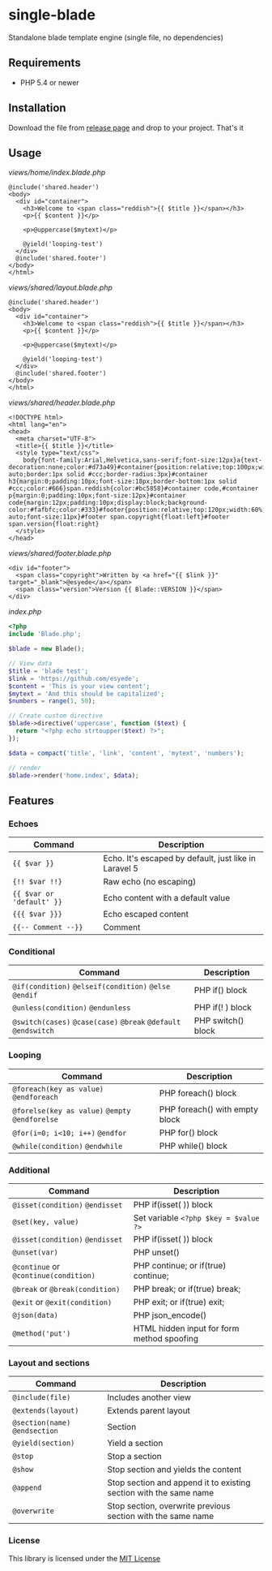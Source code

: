 # single-blade
Standalone blade template engine (single file, no dependencies)


## Requirements
*  PHP 5.4 or newer

## Installation
Download the file from 
[release page](https://github.com/esyede/single-blade/releases) 
and drop to your project. That's it


## Usage

_views/home/index.blade.php_
```blade
@include('shared.header')
<body>
  <div id="container">
    <h3>Welcome to <span class="reddish">{{ $title }}</span></h3>
    <p>{{ $content }}</p>
    
    <p>@uppercase($mytext)</p>
    
    @yield('looping-test')
  </div>
  @include('shared.footer')
</body>
</html>
```

_views/shared/layout.blade.php_
```blade
@include('shared.header')
<body>
  <div id="container">
    <h3>Welcome to <span class="reddish">{{ $title }}</span></h3>
    <p>{{ $content }}</p>
    
    <p>@uppercase($mytext)</p>
    
    @yield('looping-test')
  </div>
  @include('shared.footer')
</body>
</html>
```

_views/shared/header.blade.php_
```blade
<!DOCTYPE html>
<html lang="en">
<head>
  <meta charset="UTF-8">
  <title>{{ $title }}</title>
  <style type="text/css">
    body{font-family:Arial,Helvetica,sans-serif;font-size:12px}a{text-decoration:none;color:#d73a49}#container{position:relative;top:100px;width:60%;margin:0 auto;border:1px solid #ccc;border-radius:3px}#container h3{margin:0;padding:10px;font-size:18px;border-bottom:1px solid #ccc;color:#666}span.reddish{color:#bc5858}#container code,#container p{margin:0;padding:10px;font-size:12px}#container code{margin:12px;padding:10px;display:block;background-color:#fafbfc;color:#333}#footer{position:relative;top:120px;width:60%;margin:0 auto;font-size:11px}#footer span.copyright{float:left}#footer span.version{float:right}
  </style>
</head>
```

_views/shared/footer.blade.php_
```blade
<div id="footer">
  <span class="copyright">Written by <a href="{{ $link }}" target="_blank">@esyede</a></span>
  <span class="version">Version {{ Blade::VERSION }}</span>
</div>
```

_index.php_
```php
<?php
include 'Blade.php';

$blade = new Blade();

// View data
$title = 'blade test';
$link = 'https://github.com/esyede';
$content = 'This is your view content';
$mytext = 'And this should be capitalized';
$numbers = range(1, 50);

// Create custom directive
$blade->directive('uppercase', function ($text) {
  return "<?php echo strtoupper($text) ?>";
});

$data = compact('title', 'link', 'content', 'mytext', 'numbers');

// render
$blade->render('home.index', $data);
```


## Features

### Echoes
| Command                    | Description                                        |
| -------------------------- | ------------------------------------------------------ |
| `{{ $var }}`               | Echo. It's escaped by default, just like in Laravel 5  |
| `{!! $var !!}`             | Raw echo (no escaping)                                 |
| `{{ $var or 'default' }}`  |  Echo content with a default value                     |
| `{{{ $var }}}`             |  Echo escaped content                                  |
| `{{-- Comment --}}`        |  Comment                                               |


### Conditional
| Command                                                         | Description         |
| --------------------------------------------------------------- | ------------------- |
| `@if(condition)` `@elseif(condition)` `@else` `@endif`          | PHP if() block      |
| `@unless(condition)` `@endunless`                               | PHP if(! ) block    |
| `@switch(cases)` `@case(case)` `@break` `@default` `@endswitch` | PHP switch() block  |


### Looping
| Command                                         | Description                     |
| ----------------------------------------------- | ------------------------------- |
| `@foreach(key as value)` `@endforeach`          | PHP foreach() block             |
| `@forelse(key as value)` `@empty` `@endforelse` | PHP foreach() with empty block  |
| `@for(i=0; i<10; i++)` `@endfor`                | PHP for() block                 |
| `@while(condition)` `@endwhile`                 | PHP while() block               |


### Additional
| Command                                         | Description                      |
| ------------------------------------- | ------------------------------------------ |
| `@isset(condition)` `@endisset`       | PHP if(isset( )) block                     |
| `@set(key, value)`                    | Set variable `<?php $key = $value ?>`      |
| `@isset(condition)` `@endisset`       | PHP if(isset( )) block                     |
| `@unset(var)`                         | PHP unset()                                |
| `@continue` or `@continue(condition)` | PHP continue; or if(true) continue;        |
| `@break` or `@break(condition)`       | PHP break; or if(true) break;              |
| `@exit` or `@exit(condition)`         | PHP exit; or if(true) exit;                |
| `@json(data)`                         | PHP json_encode()                          |
| `@method('put')`                      | HTML hidden input for form method spoofing |


### Layout and sections
| Command                         | Description                                                        |
| ------------------------------- | ------------------------------------------------------------------ |
| `@include(file)`                | Includes another view                                              |
| `@extends(layout)`              | Extends parent layout                                              |
| `@section(name)` `@endsection`  | Section                                                            |
| `@yield(section)`               | Yield a section                                                    |
| `@stop`                         | Stop a section                                                     |
| `@show`                         | Stop section and yields the content                                |
| `@append`                       | Stop section and append it to existing section with the same name  |
| `@overwrite`                    | Stop section, overwrite previous section with the same name        |


### License
This library is licensed under the [MIT License](http://opensource.org/licenses/MIT)
